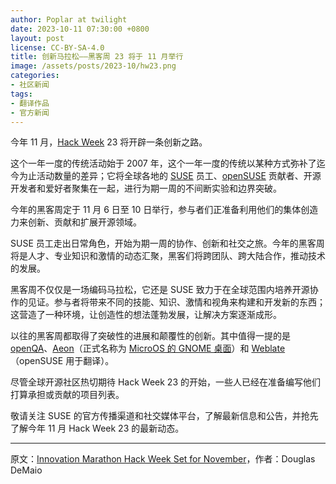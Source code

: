 ```yaml
---
author: Poplar at twilight
date: 2023-10-11 07:30:00 +0800
layout: post
license: CC-BY-SA-4.0
title: 创新马拉松——黑客周 23 将于 11 月举行
image: /assets/posts/2023-10/hw23.png
categories:
- 社区新闻
tags:
- 翻译作品
- 官方新闻
---
```


今年 11 月，[Hack Week] 23 将开辟一条创新之路。

[Hack Week]: https://hackweek.opensuse.org/

这个一年一度的传统活动始于 2007 年，这个一年一度的传统以某种方式弥补了迄今为止活动数量的差异；它将全球各地的 [SUSE] 员工、[openSUSE] 贡献者、开源开发者和爱好者聚集在一起，进行为期一周的不间断实验和边界突破。

今年的黑客周定于 11 月 6 日至 10 日举行，参与者们正准备利用他们的集体创造力来创新、贡献和扩展开源领域。

SUSE 员工走出日常角色，开始为期一周的协作、创新和社交之旅。今年的黑客周将是人才、专业知识和激情的动态汇聚，黑客们将跨团队、跨大陆合作，推动技术的发展。

[SUSE]: https://www.suse.com/
[openSUSE]: https://www.opensusesuse.org/

黑客周不仅仅是一场编码马拉松，它还是 SUSE 致力于在全球范围内培养开源协作的见证。参与者将带来不同的技能、知识、激情和视角来构建和开发新的东西；这营造了一种环境，让创造性的想法蓬勃发展，让解决方案逐渐成形。

以往的黑客周都取得了突破性的进展和颠覆性的创新。其中值得一提的是 [openQA]、[Aeon]（正式名称为 [MicroOS 的 GNOME 桌面]）和 [Weblate]（openSUSE 用于翻译）。

[openQA]: http://open.qa/
[Aeon]: https://en.opensuse.org/Portal:Aeon
[MicroOS 的 GNOME 桌面]: https://get.opensuse.org/microos/
[Weblate]: https://weblate.org/en/

尽管全球开源社区热切期待 Hack Week 23 的开始，一些人已经在准备编写他们打算承担或贡献的项目列表。

敬请关注 SUSE 的官方传播渠道和社交媒体平台，了解最新信息和公告，并抢先了解今年 11 月 Hack Week 23 的最新动态。

------

原文：[Innovation Marathon Hack Week Set for November](https://news.opensuse.org/2023/10/11/innovation-marathon-hw-set-for-nov/)，作者：Douglas DeMaio